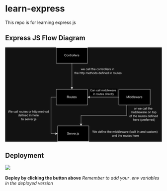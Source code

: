 # learn-express
This repo is for learning express js

## Express JS Flow Diagram
![flow diagram diagram](ExpressJS.png)


## Deployment
[<img src="https://cdn.gomix.com/2bdfb3f8-05ef-4035-a06e-2043962a3a13%2Fremix-button.svg" width="163px" />](https://glitch.com/edit/#!/import/github//bhishman-desai/learn-express)

**Deploy by clicking the button above**
_Remember to add your .env variables in the deployed version_